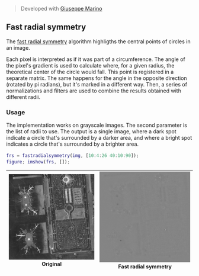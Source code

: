 > Developed with [Giuseppe Marino](https://github.com/giuseppe16180)

## Fast radial symmetry

The [fast radial symmetry](https://pdfs.semanticscholar.org/2c21/e4808dcb8f9d935d98af07d733b8134525ab.pdf) algorithm highligths the central points of circles in an image.

Each pixel is interpreted as if it was part of a circumference. The angle of the pixel's gradient is used to calculate where, for a given radius, the theoretical center of the circle would fall. This point is registered in a separate matrix. The same happens for the angle in the opposite direction (rotated by pi radians), but it's marked in a different way.
Then, a series of normalizations and filters are used to combine the results obtained with different radii.

### Usage

The implementation works on grayscale images. The second parameter is the list of radii to use. The output is a single image, where a dark spot indicate a circle that's surrounded by a darker area, and where a bright spot indicates a circle that's surrounded by a brighter area.

```matlab
frs = fastradialsymmetry(img, [10:4:26 40:10:90]);
figure; imshow(frs, []);
```

![](original.png) <br> Original | ![](frs.png) <br> Fast radial symmetry
:----:|:----: